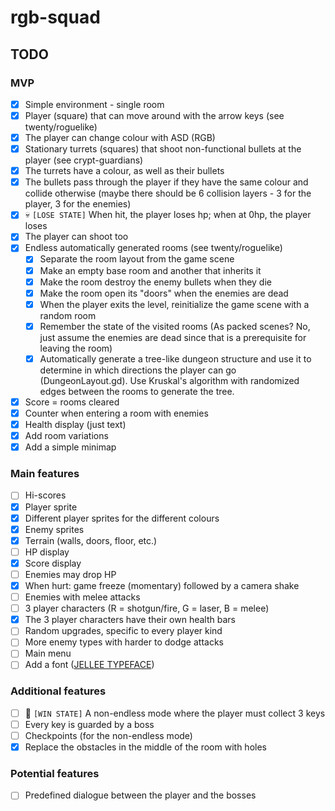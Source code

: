 # rgb-squad

## TODO

### MVP
- [x] Simple environment - single room
- [x] Player (square) that can move around with the arrow keys (see twenty/roguelike)
- [x] The player can change colour with ASD (RGB)
- [x] Stationary turrets (squares) that shoot non-functional bullets at the player (see crypt-guardians)
- [x] The turrets have a colour, as well as their bullets
- [x] The bullets pass through the player if they have the same colour and collide otherwise (maybe there should be 6 collision layers - 3 for the player, 3 for the enemies)
- [x] :skull: `[LOSE STATE]` When hit, the player loses hp; when at 0hp, the player loses
- [x] The player can shoot too
- [x] Endless automatically generated rooms (see twenty/roguelike)
  - [x] Separate the room layout from the game scene
  - [x] Make an empty base room and another that inherits it
  - [x] Make the room destroy the enemy bullets when they die
  - [x] Make the room open its "doors" when the enemies are dead
  - [x] When the player exits the level, reinitialize the game scene with a random room
  - [x] Remember the state of the visited rooms (As packed scenes? No, just assume the enemies are dead since that is a prerequisite for leaving the room)
  - [x] Automatically generate a tree-like dungeon structure and use it to determine in which directions the player can go (DungeonLayout.gd). Use Kruskal's algorithm with randomized edges between the rooms to generate the tree.
- [x] Score = rooms cleared
- [x] Counter when entering a room with enemies
- [x] Health display (just text)
- [x] Add room variations
- [x] Add a simple minimap

### Main features
- [ ] Hi-scores
- [x] Player sprite
- [x] Different player sprites for the different colours
- [x] Enemy sprites
- [x] Terrain (walls, doors, floor, etc.)
- [ ] HP display
- [x] Score display
- [ ] Enemies may drop HP
- [x] When hurt: game freeze (momentary) followed by a camera shake
- [ ] Enemies with melee attacks
- [ ] 3 player characters (R = shotgun/fire, G = laser, B = melee)
- [x] The 3 player characters have their own health bars
- [ ] Random upgrades, specific to every player kind
- [ ] More enemy types with harder to dodge attacks
- [ ] Main menu
- [ ] Add a font ([JELLEE TYPEFACE](https://fontlibrary.org/en/font/jellee-typeface))

### Additional features
- [ ] :checkered_flag: `[WIN STATE]` A non-endless mode where the player must collect 3 keys
- [ ] Every key is guarded by a boss
- [ ] Checkpoints (for the non-endless mode)
- [x] Replace the obstacles in the middle of the room with holes

### Potential features
- [ ] Predefined dialogue between the player and the bosses
